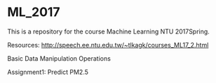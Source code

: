 # ML_2017
This is a repository for the course Machine Learning NTU 2017Spring.

Resources: http://speech.ee.ntu.edu.tw/~tlkagk/courses_ML17_2.html


Basic Data Manipulation Operations

Assignment1: Predict PM2.5
